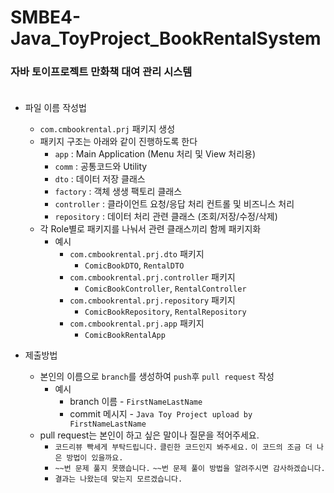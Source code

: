 # SMBE4-Java_ToyProject_BookRentalSystem

### 자바 토이프로젝트 만화책 대여 관리 시스템 <br/><br/>

- 파일 이름 작성법 
    - ````com.cmbookrental.prj```` 패키지 생성
    - 패키지 구조는 아래와 같이 진행하도록 한다
      - ````app```` : Main Application (Menu 처리 및 View 처리용)
      - ````comm```` : 공통코드와 Utility
      - ````dto```` : 데이터 저장 클래스 
      - ````factory```` : 객체 생생 팩토리 클래스
      - ````controller```` : 클라이언트 요청/응답 처리 컨트롤 및 비즈니스 처리
      - ````repository```` :  데이터 처리 관련 클래스 (조회/저장/수정/삭제)
    - 각 Role별로 패키지를 나눠서 관련 클래스끼리 함께 패키지화
      - 예시
        - ```com.cmbookrental.prj.dto``` 패키지
          - ```ComicBookDTO```, ```RentalDTO```
        - ```com.cmbookrental.prj.controller``` 패키지
          - ```ComicBookController```, ```RentalController```
        - ```com.cmbookrental.prj.repository``` 패키지
          - ```ComicBookRepository```, ```RentalRepository```
        - ```com.cmbookrental.prj.app``` 패키지
          - ```ComicBookRentalApp```
      
          
      
- 제출방법
    - 본인의 이름으로 ````branch````를 생성하여 ````push````후 ````pull request```` 작성
        - 예시
            - branch 이름 - ````FirstNameLastName````
            - commit 메시지 - ````Java Toy Project upload by FirstNameLastName````
    - pull request는 본인이 하고 싶은 말이나 질문을 적어주세요.
        - ````코드리뷰 빡세게 부탁드립니다.```` ````클린한 코드인지 봐주세요.```` ````이 코드의 조금 더 나은 방법이 있을까요.````
        - ````~~번 문제 풀지 못했습니다.```` ````~~번 문제 풀이 방법을 알려주시면 감사하겠습니다.````
        - ````결과는 나왔는데 맞는지 모르겠습니다.````
  
